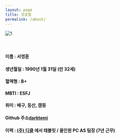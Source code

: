 ```yaml
---
layout: page
title: 프로필
permalink: /about/
---
```


![1][def]<br><br><br>


#### 이름 : 서영훈 ####

#### 생년월일 : 1990년 1월 31일 (만 32세) ####

#### 혈액형 : B+ ####

#### MBTI : ESFJ ####

#### 취미 : 배구, 등산, 캠핑 ####

#### **Github 주소[darktemi](https://github.com/darktemi)** ####

#### **이력 : [(주) 디클](https://dicle.co.kr) 에서 태블릿 / 올인원 PC AS 팀장 (7년 근무)** ####




[def]: https://user-images.githubusercontent.com/115456181/202795675-de2a2901-5036-4684-952e-e513f2ef1362.jpg